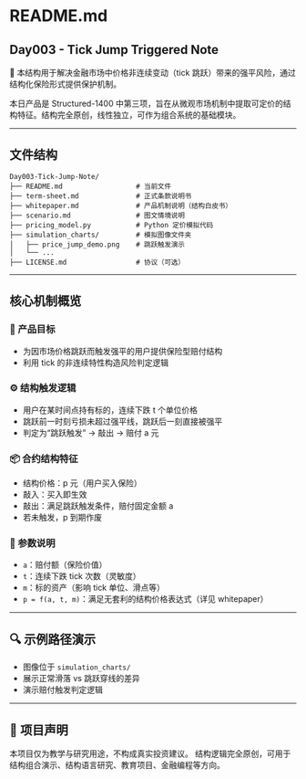 # README.md

## Day003 - Tick Jump Triggered Note

📌 本结构用于解决金融市场中价格非连续变动（tick 跳跃）带来的强平风险，通过结构化保险形式提供保护机制。

本日产品是 Structured-1400 中第三项，旨在从微观市场机制中提取可定价的结构特征。结构完全原创，线性独立，可作为组合系统的基础模块。

---

## 文件结构

```
Day003-Tick-Jump-Note/
├── README.md                  # 当前文件
├── term-sheet.md              # 正式条款说明书
├── whitepaper.md              # 产品机制说明（结构白皮书）
├── scenario.md                # 图文情境说明
├── pricing_model.py           # Python 定价模拟代码
├── simulation_charts/         # 模拟图像文件夹
│   ├── price_jump_demo.png    # 跳跃触发演示
│   └── ...
├── LICENSE.md                 # 协议（可选）
```

---

## 核心机制概览

### 🎯 产品目标
- 为因市场价格跳跃而触发强平的用户提供保险型赔付结构
- 利用 tick 的非连续特性构造风险判定逻辑

### ⚙️ 结构触发逻辑
- 用户在某时间点持有标的，连续下跌 t 个单位价格
- 跳跃前一时刻亏损未超过强平线，跳跃后一刻直接被强平
- 判定为“跳跃触发” → 敲出 → 赔付 a 元

### 📦 合约结构特征
- 结构价格：p 元（用户买入保险）
- 敲入：买入即生效
- 敲出：满足跳跃触发条件，赔付固定金额 a
- 若未触发，p 到期作废

### 🔧 参数说明
- `a`：赔付额（保险价值）
- `t`：连续下跌 tick 次数（灵敏度）
- `m`：标的资产（影响 tick 单位、滑点等）
- `p = f(a, t, m)`：满足无套利的结构价格表达式（详见 whitepaper）

---

## 🔍 示例路径演示

- 图像位于 `simulation_charts/`
- 展示正常滑落 vs 跳跃穿线的差异
- 演示赔付触发判定逻辑

---

## 💬 项目声明
本项目仅为教学与研究用途，不构成真实投资建议。
结构逻辑完全原创，可用于结构组合演示、结构语言研究、教育项目、金融编程等方向。
